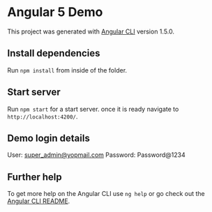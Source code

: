 # Angular 5 Demo

This project was generated with [Angular CLI](https://github.com/angular/angular-cli) version 1.5.0.

## Install dependencies

Run `npm install` from inside of the folder.

## Start server

Run `npm start` for a start server. once it is ready navigate to `http://localhost:4200/`.

## Demo login details

User: super_admin@yopmail.com
Password: Password@1234

## Further help

To get more help on the Angular CLI use `ng help` or go check out the [Angular CLI README](https://github.com/angular/angular-cli/blob/master/README.md).
